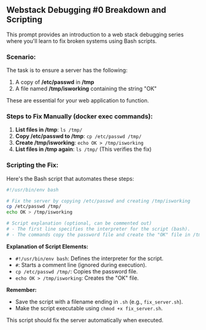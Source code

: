 ## Webstack Debugging #0 Breakdown and Scripting

This prompt provides an introduction to a web stack debugging series where you'll learn to fix broken systems using Bash scripts.

### Scenario:

The task is to ensure a server has the following:

1. A copy of **/etc/passwd** in **/tmp**
2. A file named **/tmp/isworking** containing the string "OK"

These are essential for your web application to function.

### Steps to Fix Manually (**docker exec** commands):

1. **List files in /tmp**: `ls /tmp/`
2. **Copy /etc/passwd to /tmp**: `cp /etc/passwd /tmp/`
3. **Create /tmp/isworking**: `echo OK > /tmp/isworking`
4. **List files in /tmp again**: `ls /tmp/` (This verifies the fix)

### Scripting the Fix:

Here's the Bash script that automates these steps:

```bash
#!/usr/bin/env bash

# Fix the server by copying /etc/passwd and creating /tmp/isworking
cp /etc/passwd /tmp/
echo OK > /tmp/isworking

# Script explanation (optional, can be commented out)
# - The first line specifies the interpreter for the script (bash).
# - The commands copy the password file and create the "OK" file in /tmp.
```

**Explanation of Script Elements:**

- `#!/usr/bin/env bash`: Defines the interpreter for the script.
- `#`: Starts a comment line (ignored during execution).
- `cp /etc/passwd /tmp/`: Copies the password file.
- `echo OK > /tmp/isworking`: Creates the "OK" file.

**Remember:**

- Save the script with a filename ending in `.sh` (e.g., `fix_server.sh`).
- Make the script executable using `chmod +x fix_server.sh`.

This script should fix the server automatically when executed.
